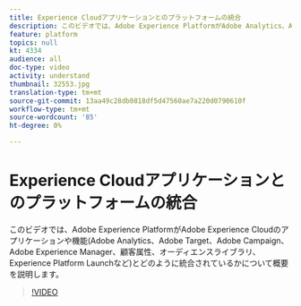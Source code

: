 ```yaml
---
title: Experience Cloudアプリケーションとのプラットフォームの統合
description: このビデオでは、Adobe Experience PlatformがAdobe Analytics、Adobe Target、Adobe Campaign、Adobe Experience Manager、顧客属性、オーディエンスライブラリ、Experience Platform LaunchなどのExperience Cloud・アプリケーションや機能とどのように統合されているかを概要で説明します。
feature: platform
topics: null
kt: 4334
audience: all
doc-type: video
activity: understand
thumbnail: 32553.jpg
translation-type: tm+mt
source-git-commit: 13aa49c28db0818df5d47560ae7a220d0790610f
workflow-type: tm+mt
source-wordcount: '85'
ht-degree: 0%

---
```



# Experience Cloudアプリケーションとのプラットフォームの統合

このビデオでは、Adobe Experience PlatformがAdobe Experience Cloudのアプリケーションや機能(Adobe Analytics、Adobe Target、Adobe Campaign、Adobe Experience Manager、顧客属性、オーディエンスライブラリ、Experience Platform Launchなど)とどのように統合されているかについて概要を説明します。

>[!VIDEO](https://video.tv.adobe.com/v/32553?quality=12&learn=on)